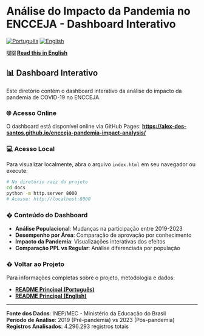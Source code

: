 # Análise do Impacto da Pandemia no ENCCEJA - Dashboard Interativo

[![Português](https://img.shields.io/badge/Idioma-Português-green.svg)](../README.md)
[![English](https://img.shields.io/badge/Language-English-blue.svg)](../README_EN.md)

**🇺🇸 [Read this in English](../README_EN.md)**

## 📊 Dashboard Interativo

Este diretório contém o dashboard interativo da análise do impacto da pandemia de COVID-19 no ENCCEJA.

### 🌐 Acesso Online

O dashboard está disponível online via GitHub Pages:
**https://alex-des-santos.github.io/encceja-pandemia-impact-analysis/**

### 💻 Acesso Local

Para visualizar localmente, abra o arquivo `index.html` em seu navegador ou execute:

```bash
# No diretório raiz do projeto
cd docs
python -m http.server 8000
# Acesse: http://localhost:8000
```

### � Conteúdo do Dashboard

- **Análise Populacional**: Mudanças na participação entre 2019-2023
- **Desempenho por Área**: Comparação de aprovação por conhecimento
- **Impacto da Pandemia**: Visualizações interativas dos efeitos
- **Comparação PPL vs Regular**: Análise diferenciada por população

### � Voltar ao Projeto

Para informações completas sobre o projeto, metodologia e dados:
- **[README Principal (Português)](../README.md)**
- **[README Principal (English)](../README_EN.md)**

---

**Fonte dos Dados**: INEP/MEC - Ministério da Educação do Brasil  
**Período de Análise**: 2019 (Pré-pandemia) vs 2023 (Pós-pandemia)  
**Registros Analisados**: 4.296.293 registros totais
